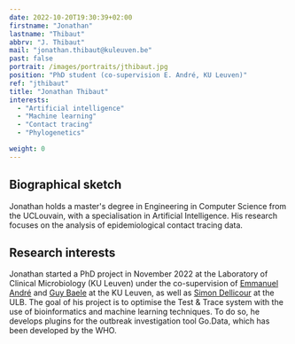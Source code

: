 ```yaml
---
date: 2022-10-20T19:30:39+02:00
firstname: "Jonathan"
lastname: "Thibaut"
abbrv: "J. Thibaut"
mail: "jonathan.thibaut@kuleuven.be"
past: false
portrait: /images/portraits/jthibaut.jpg
position: "PhD student (co-supervision E. André, KU Leuven)"
ref: "jthibaut"
title: "Jonathan Thibaut"
interests:
  - "Artificial intelligence"
  - "Machine learning"
  - "Contact tracing"
  - "Phylogenetics"

weight: 0
---
```


## Biographical sketch

Jonathan holds a master's degree in Engineering in Computer Science from the UCLouvain, with a specialisation in Artificial Intelligence. His research focuses on the analysis of epidemiological contact tracing data.

## Research interests

Jonathan started a PhD project in November 2022 at the Laboratory of Clinical Microbiology (KU Leuven) under the co-supervision of [Emmanuel André](https://www.kuleuven.be/wieiswie/en/person/00121011) and [Guy Baele](https://rega.kuleuven.be/cev/ecv/lab-members/GuyBaele.html) at the KU Leuven, as well as [Simon Dellicour](https://spell.ulb.be/person/simon-dellicour/) at the ULB. The goal of his project is to optimise the Test & Trace system with the use of bioinformatics and machine learning techniques. To do so, he develops plugins for the outbreak investigation tool Go.Data, which has been developed by the WHO.
